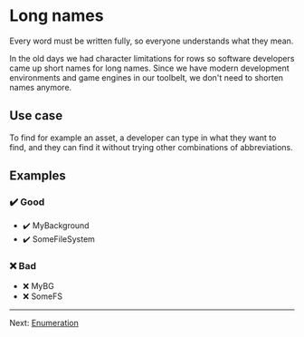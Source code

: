 # Long names

Every word must be written fully, so everyone understands what they mean.

In the old days we had character limitations for rows so software developers came up short names for long names. Since we have modern development environments and game engines in our toolbelt, we don't need to shorten names anymore.

## Use case

To find for example an asset, a developer can type in what they want to find, and they can find it without trying other combinations of abbreviations.

## Examples

### ✔️ Good

- ✔️ MyBackground
- ✔️ SomeFileSystem

### ❌ Bad

- ❌ MyBG
- ❌ SomeFS

---

Next: [Enumeration](Enumeration)